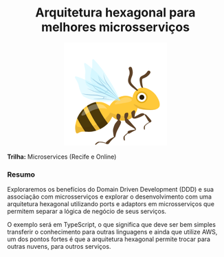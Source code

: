 <div align="center">

# Arquitetura hexagonal para melhores microsserviços

![Honeybee](./_honeybee.png)

</div>

**Trilha:** Microservices (Recife e Online)

### Resumo

Exploraremos os benefícios do Domain Driven Development (DDD) e sua associação
com microsserviços e explorar o desenvolvimento com uma arquitetura hexagonal
utilizando ports e adaptors em microsserviços que permitem separar a lógica de
negócio de seus serviços.

O exemplo será em TypeScript, o que significa que deve ser bem simples
transferir o conhecimento para outras linguagens e ainda que utilize AWS, um dos
pontos fortes é que a arquitetura hexagonal permite trocar para outras nuvens,
para outros serviços.
